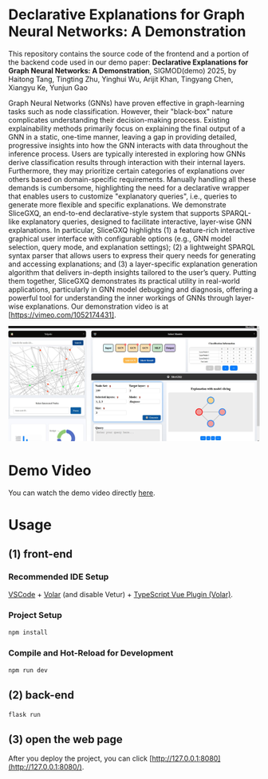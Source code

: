 # Declarative Explanations for Graph Neural Networks: A Demonstration

This repository contains the source code of the frontend and a portion of the backend code used in our demo paper: 
**Declarative Explanations for Graph Neural Networks: A Demonstration**, SIGMOD(demo) 2025, by Haitong Tang, Tingting Zhu, Yinghui Wu, Arijit Khan, Tingyang Chen, Xiangyu Ke, Yunjun Gao

Graph Neural Networks (GNNs) have proven effective in graph-learning tasks such as node classification. However, their "black-box" nature complicates understanding their decision-making process. Existing explainability methods primarily focus on explaining the final output of a GNN in a static, one-time manner, leaving a gap in providing detailed, progressive insights into how the GNN interacts with data throughout the inference process. Users are typically interested in exploring how GNNs derive classification results through interaction with their internal layers. Furthermore, they may prioritize certain categories of explanations over others based on domain-specific requirements. Manually handling all these demands is cumbersome, highlighting the need for a declarative wrapper that enables users to customize "explanatory queries", i.e., queries to generate more flexible and specific explanations.
We demonstrate SliceGXQ, an end-to-end declarative-style system that supports SPARQL-like explanatory queries, designed to facilitate interactive, layer-wise GNN explanations. In particular, SliceGXQ highlights (1) a feature-rich interactive graphical user interface with configurable options (e.g., GNN model selection, query mode, and explanation settings); (2) a lightweight SPARQL syntax parser that allows users to express their query needs for generating and accessing explanations; and (3) a layer-specific explanation generation algorithm that delivers in-depth insights tailored to the user’s query. Putting them together, SliceGXQ demonstrates its practical utility in real-world applications, particularly in GNN model debugging and diagnosis, offering a powerful tool for understanding the inner workings of GNNs through layer-wise explanations. Our demonstration video is at [https://vimeo.com/1052174431].

![screenshot](screenshot.png)

# Demo Video

You can watch the demo video directly [here](https://your-username.github.io/your-repo/).


# Usage

## (1)  front-end

### Recommended IDE Setup

[VSCode](https://code.visualstudio.com/) + [Volar](https://marketplace.visualstudio.com/items?itemName=Vue.volar) (and disable Vetur) + [TypeScript Vue Plugin (Volar)](https://marketplace.visualstudio.com/items?itemName=Vue.vscode-typescript-vue-plugin).

### Project Setup

```sh
npm install
```

### Compile and Hot-Reload for Development

```sh
npm run dev
```

## (2) back-end

```sh
flask run
```

## (3) open the web page

After you deploy the project, you can click [http://127.0.0.1:8080](http://127.0.0.1:8080/).
